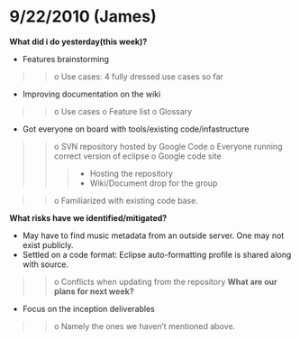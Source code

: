 # 9/22/2010 (James) #
**What did i do yesterday(this week)?**

  * Features brainstorming
> > o Use cases: 4 fully dressed use cases so far
  * Improving documentation on the wiki
> > o Use cases
> > o Feature list
> > o Glossary
  * Got everyone on board with tools/existing code/infastructure
> > o SVN repository hosted by Google Code
> > o Everyone running correct version of eclipse
> > o Google code site
> > > + Hosting the repository
> > > + Wiki/Document drop for the group

> > o Familiarized with existing code base.

**What risks have we identified/mitigated?**
  * May have to find music metadata from an outside server. One may not exist publicly.
  * Settled on a code format: Eclipse auto-formatting profile is shared along with source.
> > o Conflicts when updating from the repository
**What are our plans for next week?**
  * Focus on the inception deliverables
> > o Namely the ones we haven’t mentioned above.